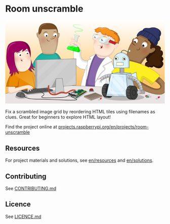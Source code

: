 # Room unscramble

![A webpage showing a grid of scrambled image tiles from a room](en/images/banner.png)

Fix a scrambled image grid by reordering HTML tiles using filenames as clues. Great for beginners to explore HTML layout!

Find the project online at [projects.raspberrypi.org/en/projects/room-unscramble](https://projects.raspberrypi.org/en/projects/room-unscramble)

## Resources
For project materials and solutions, see [en/resources](https://github.com/raspberrypilearning/room-unscramble/tree/master/en/resources) and [en/solutions](https://github.com/raspberrypilearning/room-unscramble/tree/master/en/solutions).

## Contributing
See [CONTRIBUTING.md](CONTRIBUTING.md)

## Licence
See [LICENCE.md](LICENCE.md)
